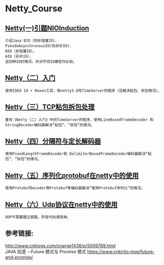 # Netty_Course

## <a target=_blank href="http://www.cnblogs.com/orange1438/p/4994375.html">Netty(一)引题NIOInduction</a>
	介绍Java BIO（同步阻塞IO）、  
	PseudoAsynchronousIO(伪异步IO)、  
	NIO（非阻塞IO）、  
	AIO（异步IO）、
	这四种IO的情况，并对不同IO模型作比较。
	

## <a target=_blank href="http://www.cnblogs.com/orange1438/p/5003080.html">Netty（二）入门</a>
	使用IDEA 14 + Maven工具，用netty5.0写TimeServer的程序（没解决粘包、拆包情况）。
	

## <a target=_blank href="http://www.cnblogs.com/orange1438/p/5009769.html">Netty（三）TCP粘包拆包处理</a>
	重写《Netty（二）入门》中的TimeServer的程序，使用LineBasedFrameDecoder 和 StringDecoder编码器解决“粘包”、“拆包”的情况。

## <a target=_blank href="http://www.cnblogs.com/orange1438/p/5028697.html">Netty（四）分隔符与定长解码器</a>
	使用FixedLengthFrameDecoder和 DelimiterBasedFrameDecoder编码器解决“粘包”、“拆包”的情况。

## <a target=_blank href="http://www.cnblogs.com/orange1438/p/5075318.html">Netty（五）序列化protobuf在netty中的使用</a>
	使用ProtobufDecoder等Protobuf等编码器解决“使用Protobuf序列化”的情况。

## <a target=_blank href="http://www.cnblogs.com/orange1438/p/5148850.html">Netty（六）Udp协议在netty中的使用</a>
    UDP不需要建立链路，所有代码很简单。
    
## 参考链接:    
http://www.cnblogs.com/orange1438/p/5009769.html    
JAVA 拾遗 --Future 模式与 Promise 模式 https://www.cnkirito.moe/future-and-promise/